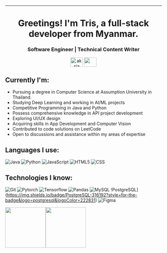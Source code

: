 
</p>
<hr>
<h1 align="center">Greetings! I'm Tris, a full-stack developer from Myanmar. </h1>
<h3 align="center">Software Engineer | Technical Content Writer </h3>
<p align="center">
<a href="https://www.linkedin.com/in/min-myint-mo-soe-1086bb2a9/" target="blank"><img align="center" src="https://cdn.jsdelivr.net/npm/simple-icons@3.0.1/icons/linkedin.svg" alt="aksia" height="30" width="40" /></a>
 <a href = "mailto: minmyintmosoe@gmail.com"><img align="center" src="https://simpleicons.org/icons/gmail.svg" height="30" width="40" /></a>
</p>
</p>

## Currently I'm:

- Pursuing a degree in Computer Science at Assumption University in Thailand.
- Studying Deep Learning and working in AI/ML projects
- Competitive Programming in Java and Python
- Possess comprehensive knowledge in API project development
- Exploring UI/UX design
- Acquiring skills in App Development and Computer Vision
- Contributed to code solutions on LeetCode
- Open to discussions and assistance within my areas of expertise

## Languages I use:

![Java](https://img.shields.io/badge/-Java-000000?style=flat&logo=Java&logoColor=007396)
![Python](https://img.shields.io/badge/-Python-000000?style=flat&logo=python)
![JavaScript](https://img.shields.io/badge/-JavaScript-000000?style=flat&logo=javascript)
![HTML5](https://img.shields.io/badge/-HTML5-000000?style=flat&logo=HTML5)
![CSS](https://img.shields.io/badge/-CSS-000000?style=flat&logo=CSS)



## Technologies I know:

![Git](https://img.shields.io/badge/git-EE4C2C?style=for-the-badge&logo=git&logoColor=222831)
![Pytorch](https://img.shields.io/badge/PyTorch-EE4C2C?style=for-the-badge&logo=pytorch&logoColor=222831)
![Tensorflow](https://img.shields.io/badge/TensorFlow-FF6F00?style=for-the-badge&logo=tensorflow&logoColor=222831)
![Pandas](https://img.shields.io/badge/Pandas-2C2D72?style=for-the-badge&logo=pandas&logoColor=222831)
![MySQL](https://img.shields.io/badge/MySQL-005C84?style=for-the-badge&logo=mysql&logoColor=222831)
!PostgreSQL](https://img.shields.io/badge/PostgreSQL-316192?style=for-the-badge&logo=postgresql&logoColor=222831)
![Figma](https://img.shields.io/badge/Figma-F24E1E?style=for-the-badge&logo=figma&logoColor=222831)

<img align="" height='130px' src="https://github-readme-stats.vercel.app/api?username=TrisTheKitten&hide_title=true&show_icons=true&include_all_commits=true&line_height=21&bg_color=0,EC6C6C,FFD479,FFFC79,73FA79&theme=graywhite" /><img align="" height='130px' src="https://github-readme-stats.vercel.app/api/top-langs/?username=TrisTheKitten&hide_title=true&layout=compact&bg_color=0,73FA79,73FDFF,D783FF&theme=graywhite" />



